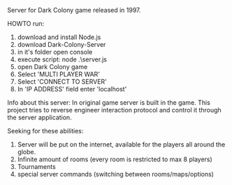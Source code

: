 Server for Dark Colony game released in 1997.

HOWTO run:
1. download and install Node.js
2. download Dark-Colony-Server
3. in it's folder open console
4. execute script: node .\server.js
5. open Dark Colony game
6. Select 'MULTI PLAYER WAR'
7. Select 'CONNECT TO SERVER'
8. In 'IP ADDRESS' field enter 'localhost'


Info about this server:
In original game server is built in the game.
This project tries to reverse engineer interaction protocol and control it through the server application.

Seeking for these abilities:
1) Server will be put on the internet, available for the players all around the globe.
2) Infinite amount of rooms (every room is restricted to max 8 players)
3) Tournaments
4) special server commands (switching between rooms/maps/options)

